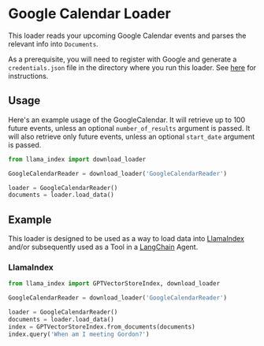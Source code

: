 # Google Calendar Loader

This loader reads your upcoming Google Calendar events and parses the relevant info into `Documents`. 

As a prerequisite, you will need to register with Google and generate a `credentials.json` file in the directory where you run this loader. See [here](https://developers.google.com/workspace/guides/create-credentials) for instructions.

## Usage

Here's an example usage of the GoogleCalendar. It will retrieve up to 100 future events, unless an optional `number_of_results` argument is passed. It will also retrieve only future events, unless an optional `start_date` argument is passed.

```python
from llama_index import download_loader

GoogleCalendarReader = download_loader('GoogleCalendarReader')

loader = GoogleCalendarReader()
documents = loader.load_data()
```

## Example

This loader is designed to be used as a way to load data into [LlamaIndex](https://github.com/run-llama/llama_index/tree/main/llama_index) and/or subsequently used as a Tool in a [LangChain](https://github.com/hwchase17/langchain) Agent.

### LlamaIndex

```python
from llama_index import GPTVectorStoreIndex, download_loader

GoogleCalendarReader = download_loader('GoogleCalendarReader')

loader = GoogleCalendarReader()
documents = loader.load_data()
index = GPTVectorStoreIndex.from_documents(documents)
index.query('When am I meeting Gordon?')
```
